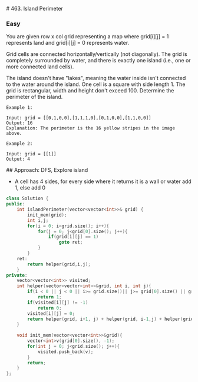 # 463. Island Perimeter
### Easy

You are given row x col grid representing a map where grid[i][j] = 1 represents land and grid[i][j] = 0 represents water.

Grid cells are connected horizontally/vertically (not diagonally). The grid is completely surrounded by water, and there is exactly one island (i.e., one or more connected land cells).

The island doesn't have "lakes", meaning the water inside isn't connected to the water around the island. One cell is a square with side length 1. The grid is rectangular, width and height don't exceed 100. Determine the perimeter of the island.

 

    Example 1:

    Input: grid = [[0,1,0,0],[1,1,1,0],[0,1,0,0],[1,1,0,0]]
    Output: 16
    Explanation: The perimeter is the 16 yellow stripes in the image above.

    Example 2:

    Input: grid = [[1]]
    Output: 4

## Approach: DFS, Explore island  
* A cell has 4 sides, for every side where it returns it is a wall or water add 1, else add 0

```cpp
class Solution {
public:
    int islandPerimeter(vector<vector<int>>& grid) {
        init_mem(grid);
        int i,j;
        for(i = 0; i<grid.size(); i++){
            for(j = 0; j<grid[0].size(); j++){
                if(grid[i][j] == 1)
                    goto ret;
            }
        }
    ret:
        return helper(grid,i,j);
    }
private:
    vector<vector<int>> visited;
    int helper(vector<vector<int>>&grid, int i, int j){
        if(i < 0 || j < 0 || i>= grid.size()|| j>= grid[0].size() || grid[i][j] == 0)
            return 1;
        if(visited[i][j] != -1)
            return 0;
        visited[i][j] = 0;
        return helper(grid, i+1, j) + helper(grid, i-1,j) + helper(grid, i, j+1) + helper(grid, i, j-1);
    }
    
    void init_mem(vector<vector<int>>&grid){
        vector<int>v(grid[0].size(), -1);
        for(int j = 0; j<grid.size(); j++){
            visited.push_back(v);
        }
        return;
    }
};
```